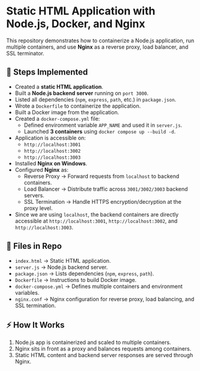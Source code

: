 <!DOCTYPE html>
<html>
<head>
  <meta charset="UTF-8">
</head>
<body>

  <h1>Static HTML Application with Node.js, Docker, and Nginx</h1>

  <p>
    This repository demonstrates how to containerize a Node.js application, run multiple containers, 
    and use <strong>Nginx</strong> as a reverse proxy, load balancer, and SSL terminator.
  </p>

  <h2>📌 Steps Implemented</h2>
  <ul>
    <li>Created a <strong>static HTML application</strong>.</li>
    <li>Built a <strong>Node.js backend server</strong> running on <code>port 3000</code>.</li>
    <li>Listed all dependencies (<code>npm</code>, <code>express</code>, <code>path</code>, etc.) in <code>package.json</code>.</li>
    <li>Wrote a <code>Dockerfile</code> to containerize the application.</li>
    <li>Built a Docker image from the application.</li>
    <li>Created a <code>docker-compose.yml</code> file:
      <ul>
        <li>Defined environment variable <code>APP_NAME</code> and used it in <code>server.js</code>.</li>
        <li>Launched <strong>3 containers</strong> using <code>docker compose up --build -d</code>.</li>
      </ul>
    </li>
    <li>Application is accessible on:
      <ul>
        <li><code>http://localhost:3001</code></li>
        <li><code>http://localhost:3002</code></li>
        <li><code>http://localhost:3003</code></li>
      </ul>
    </li>
    <li>Installed <strong>Nginx on Windows</strong>.</li>
    <li>Configured <strong>Nginx</strong> as:
      <ul>
        <li>Reverse Proxy → Forward requests from <code>localhost</code> to backend containers.</li>
        <li>Load Balancer → Distribute traffic across <code>3001/3002/3003</code> backend servers.</li>
        <li>SSL Termination → Handle HTTPS encryption/decryption at the proxy level.</li>
      </ul>
    </li>
    <li>Since we are using <code>localhost</code>, the backend containers are directly accessible at 
        <code>http://localhost:3001</code>, <code>http://localhost:3002</code>, and <code>http://localhost:3003</code>.</li>
  </ul>

  <h2>📂 Files in Repo</h2>
  <ul>
    <li><code>index.html</code> → Static HTML application.</li>
    <li><code>server.js</code> → Node.js backend server.</li>
    <li><code>package.json</code> → Lists dependencies (<code>npm</code>, <code>express</code>, <code>path</code>).</li>
    <li><code>Dockerfile</code> → Instructions to build Docker image.</li>
    <li><code>docker-compose.yml</code> → Defines multiple containers and environment variables.</li>
    <li><code>nginx.conf</code> → Nginx configuration for reverse proxy, load balancing, and SSL termination.</li>
  </ul>

  <h2>⚡ How It Works</h2>
  <ol>
    <li>Node.js app is containerized and scaled to multiple containers.</li>
    <li>Nginx sits in front as a proxy and balances requests among containers.</li>
    <li>Static HTML content and backend server responses are served through Nginx.</li>
  </ol>

</body>
</html>

